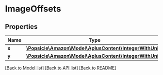 # ImageOffsets

## Properties
Name | Type | Description | Notes
------------ | ------------- | ------------- | -------------
**x** | [**\Popsicle\Amazon\Model\AplusContent\IntegerWithUnits**](IntegerWithUnits.md) |  | 
**y** | [**\Popsicle\Amazon\Model\AplusContent\IntegerWithUnits**](IntegerWithUnits.md) |  | 

[[Back to Model list]](../../README.md#documentation-for-models) [[Back to API list]](../../README.md#documentation-for-api-endpoints) [[Back to README]](../../README.md)

